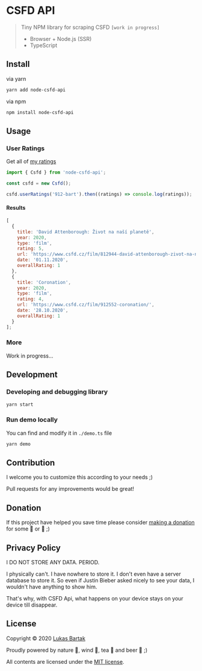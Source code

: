 # CSFD API

> Tiny NPM library for scraping CSFD `[work in progress]`
>
> - Browser + Node.js (SSR)
> - TypeScript

## Install

via yarn

```bash
yarn add node-csfd-api
```

via npm

```bash
npm install node-csfd-api
```

## Usage

### User Ratings

Get all of [my ratings](https://www.csfd.cz/uzivatel/912-bart/hodnoceni/)

```javascript
import { Csfd } from 'node-csfd-api';

const csfd = new Csfd();

csfd.userRatings('912-bart').then((ratings) => console.log(ratings));
```

#### Results

```javascript
[
  {
    title: 'David Attenborough: Život na naší planetě',
    year: 2020,
    type: 'film',
    rating: 5,
    url: 'https://www.csfd.cz/film/812944-david-attenborough-zivot-na-nasi-planete/',
    date: '01.11.2020',
    overallRating: 1
  },
  {
    title: 'Coronation',
    year: 2020,
    type: 'film',
    rating: 4,
    url: 'https://www.csfd.cz/film/912552-coronation/',
    date: '28.10.2020',
    overallRating: 1
  }
];
```

### More

Work in progress...

## Development

### Developing and debugging library

```bash
yarn start
```

### Run demo locally

You can find and modify it in `./demo.ts` file

```bash
yarn demo
```

## Contribution

I welcome you to customize this according to your needs ;)

Pull requests for any improvements would be great!

## Donation

If this project have helped you save time please consider [making a donation](https://github.com/sponsors/bartholomej) for some 🍺 or 🍵 ;)

## Privacy Policy

I DO NOT STORE ANY DATA. PERIOD.

I physically can't. I have nowhere to store it. I don't even have a server database to store it. So even if Justin Bieber asked nicely to see your data, I wouldn't have anything to show him.

That's why, with CSFD Api, what happens on your device stays on your device till disappear.

## License

Copyright &copy; 2020 [Lukas Bartak](http://bartweb.cz)

Proudly powered by nature 🗻, wind 💨, tea 🍵 and beer 🍺 ;)

All contents are licensed under the [MIT license].

[mit license]: LICENSE
